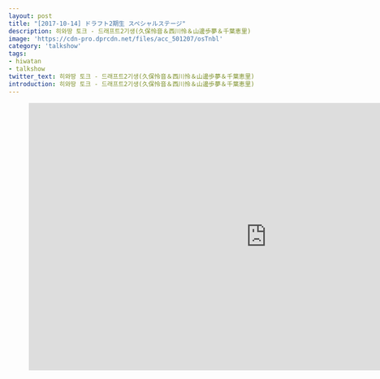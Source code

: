 ```yaml
---
layout: post
title: "[2017-10-14] ドラフト2期生 スペシャルステージ"
description: 히와땅 토크 - 드래프트2기생(久保怜音＆西川怜＆山邊歩夢＆千葉恵里)
image: 'https://cdn-pro.dprcdn.net/files/acc_501207/osTnbl'
category: 'talkshow'
tags:
- hiwatan
- talkshow
twitter_text: 히와땅 토크 - 드래프트2기생(久保怜音＆西川怜＆山邊歩夢＆千葉恵里)
introduction: 히와땅 토크 - 드래프트2기생(久保怜音＆西川怜＆山邊歩夢＆千葉恵里)
---
```

<figure class="video_container">
<iframe width="936" height="526" src="https://serviceapi.nmv.naver.com/flash/convertIframeTag.nhn?vid=7994D1E74C1E9FF38EFB198B8C5F07A0D6FB&outKey=V124aa504fe1600eaa6eea4c46843fb5c62ca4dea921bc1d4261fa4c46843fb5c62ca" frameborder="no" scrolling="no" webkitallowfullscreen mozallowfullscreen allowfullscreen></iframe>
</figure>
